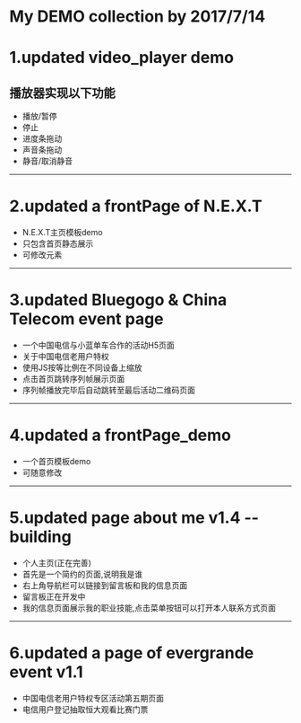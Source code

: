 My DEMO collection    by 2017/7/14  
===================================

1.updated video_player demo  
=====
播放器实现以下功能
--------------------
* 播放/暂停
* 停止
* 进度条拖动
* 声音条拖动
* 静音/取消静音
---
2.updated a frontPage of N.E.X.T  
=============
* N.E.X.T主页模板demo
* 只包含首页静态展示
* 可修改元素
---
3.updated Bluegogo & China Telecom event page  
===
* 一个中国电信与小蓝单车合作的活动H5页面
* 关于中国电信老用户特权
* 使用JS按等比例在不同设备上缩放
* 点击首页跳转序列帧展示页面
* 序列帧播放完毕后自动跳转至最后活动二维码页面

---
4.updated a frontPage_demo  
===
* 一个首页模板demo
* 可随意修改
---
5.updated page about me v1.4 --building  
===
* 个人主页(正在完善)
* 首先是一个简约的页面,说明我是谁
* 右上角导航栏可以链接到留言板和我的信息页面
* 留言板正在开发中
* 我的信息页面展示我的职业技能,点击菜单按钮可以打开本人联系方式页面
---
6.updated a page of evergrande event v1.1  
===
* 中国电信老用户特权专区活动第五期页面
* 电信用户登记抽取恒大观看比赛门票
